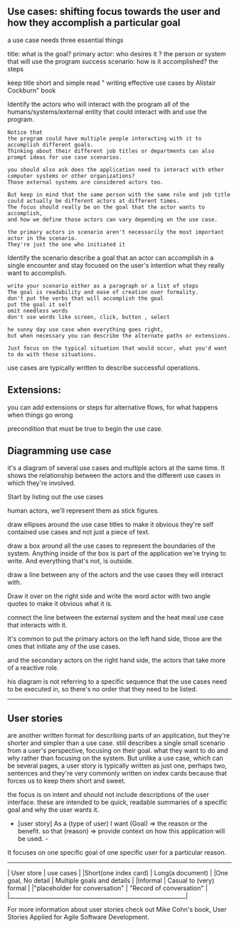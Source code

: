 
## Use cases: shifting focus towards the user and how they accomplish a particular goal
  a use case needs three essential things

  title: what is the goal?
  primary actor: who desires it ?    the person or system that will use the program
  success scenario: how is it accomplished?  the steps

  keep title short and simple 
  read  " writing effective use cases by Alistair Cockburn" book 

  Identify the actors 
    who will interact with the program 
    all of the humans/systems/external entity that could interact with and use the program.

    Notice that 
    the program could have multiple people interacting with it to accomplish different goals.
    Thinking about their different job titles or departments can also prompt ideas for use case scenarios. 

    you should also ask does the application need to interact with other computer systems or other organizations?
    Those external systems are considered actors too.

    But keep in mind that the same person with the same role and job title could actually be different actors at different times.
    The focus should really be on the goal that the actor wants to accomplish, 
    and how we define those actors can vary depending on the use case. 

    the primary actors in scenario aren't necessarily the most important actor in the scenario.
    They're just the one who initiated it 

  Identify the scenario 
    describe a goal that an actor can accomplish in a single encounter and stay focused on the user's intention
    what they really want to accomplish. 
  
    write your scenario either as a paragraph or a list of steps 
    The goal is readability and ease of creation over formality. 
    don't put the verbs that will accomplish the goal 
    put the goal it self 
    omit needless words 
    don't use words like screen, click, button , select

    he sunny day use case when everything goes right,
    but when necessary you can describe the alternate paths or extensions.

    Just focus on the typical situation that would occur, what you'd want to do with those situations.

use cases are typically written to describe successful operations.

## Extensions:
  you can add extensions or steps for alternative flows, for what happens when things go wrong

  precondition that must be true to begin the use case. 

## Diagramming use case 

  it's a diagram of several use cases and multiple actors at the same time. 
  It shows the relationship between the actors and the different use cases in which they're involved.

  Start by listing out the use cases

  human actors, we'll represent them as stick figures.

  draw ellipses around the use case titles to make it obvious they're self contained use cases and not just a piece of text.

  draw a box around all the use cases to represent the boundaries of the system. 
  Anything inside of the box is part of the application we're trying to write.
  And everything that's not, is outside.

  draw a line between any of the actors and the use cases they will interact with.

  Draw it over on the right side and write the word actor with two angle quotes to make it obvious what it is. 

  connect the line between the external system and the heat meal use case that interacts with it.

  It's common to put the primary actors on the left hand side, those are the ones that initiate any of the use cases.

  and the secondary actors on the right hand side, the actors that take more of a reactive role.

  his diagram is not referring to a specific sequence that the use cases need to be executed in, so there's no order that they need to be listed.

---------

## User stories
  are another written format for describing parts of an application,
  but they're shorter and simpler than a use case. 
  still describes a single small scenario from a user's perspective, focusing on their goal.
  what they want to do and why rather than focusing on the system. 
  But unlike a use case, which can be several pages, 
  a user story is typically written as just one, perhaps two, sentences 
  and they're very commonly written on index cards because that forces us to keep them short and sweet.

the focus is on intent and should not include descriptions of the user interface.
these are intended to be quick, readable summaries of a specific goal and why the user wants it.

-  [user story] 
  As a (type of user)
  I want  (Goal) => the reason or the benefit. 
  so that (reason)  => provide context on how this application will be used. -

It focuses on one specific goal of one specific user for a particular reason. 

_______________________________________________________________
|    User store                 |     use cases                |
|Short(one index card)          |  Long(a document)            |
|One goal, No detail            |  Multiple goals and details  |
|Informal                       |   Casual to (very) formal    |
|"placeholder for conversation" |  "Record of conversation"    |
|______________________________________________________________|

For more information about user stories check out Mike Cohn's book, User Stories Applied for Agile Software Development.